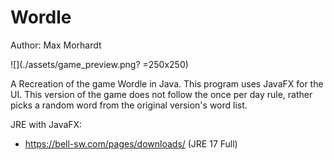 # Wordle
Author: Max Morhardt

![](./assets/game_preview.png? =250x250)

A Recreation of the game Wordle in Java. This program uses JavaFX for the UI. This version of the game does not follow the once per day rule, rather picks a random word from the original version's word list.

JRE with JavaFX:
- https://bell-sw.com/pages/downloads/ (JRE 17 Full)
